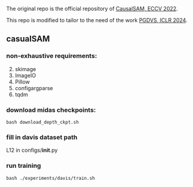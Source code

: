 The original repo is the official repository of [CausalSAM, ECCV 2022](https://www.ecva.net/papers/eccv_2022/papers_ECCV/papers/136930020.pdf).

This repo is modified to tailor to the need of the work [PGDVS, ICLR 2024](https://arxiv.org/abs/2310.08587).

## casualSAM
### non-exhaustive requirements:
2. skimage
3. ImageIO
4. Pillow
5. configargparse
6. tqdm

### download midas checkpoints:
`bash download_depth_ckpt.sh`

### fill in davis dataset path
L12 in configs/__init__.py

### run training
`bash ./experiments/davis/train.sh`

